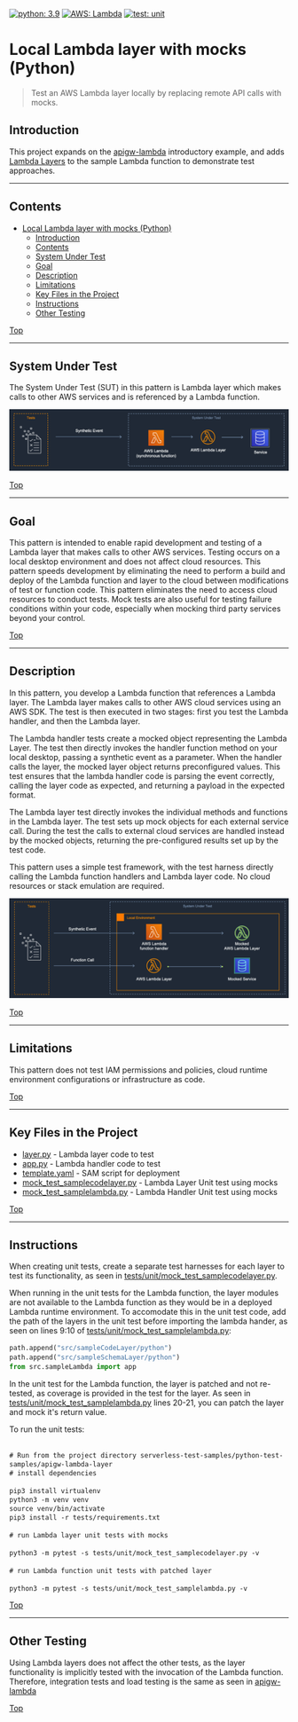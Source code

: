 [![python: 3.9](https://img.shields.io/badge/Python-3.9-green)](https://img.shields.io/badge/Python-3.9-green)
[![AWS: Lambda](https://img.shields.io/badge/AWS-Lambda-blueviolet)](https://img.shields.io/badge/AWS-Lambda-blueviolet)
[![test: unit](https://img.shields.io/badge/Test-Unit-blue)](https://img.shields.io/badge/Test-Unit-blue)

# Local Lambda layer with mocks (Python)

> Test an AWS Lambda layer locally by replacing remote API calls with mocks.  

## Introduction

This project expands on the [apigw-lambda](../apigw-lambda/README.md) introductory example, and adds [Lambda Layers](https://docs.aws.amazon.com/lambda/latest/dg/invocation-layers.html) to the sample Lambda function to demonstrate test approaches.

---

## Contents
- [Local Lambda layer with mocks (Python)](#local-lambda-layer-with-mocks-python)
  - [Introduction](#introduction)
  - [Contents](#contents)
  - [System Under Test](#system-under-test)
  - [Goal](#goal)
  - [Description](#description)
  - [Limitations](#limitations)
  - [Key Files in the Project](#key-files-in-the-project)
  - [Instructions](#instructions)
  - [Other Testing](#other-testing)

[Top](#contents)

---

## System Under Test

The  System Under Test (SUT) in this pattern is Lambda layer which makes calls to other AWS services and is referenced by a Lambda function.

![Lambda Layer SUT](./img/pattern_05_lambda_layer_sut.png)

[Top](#contents)

---

## Goal
This pattern is intended to enable rapid development and testing of a Lambda layer that makes calls to other AWS services. Testing occurs on a local desktop environment and does not affect cloud resources. This pattern speeds development by eliminating the need to perform a build and deploy of the Lambda function and layer to the cloud between modifications of test or function code.  This pattern eliminates the need to access cloud resources to conduct tests.  Mock tests are also useful for testing failure conditions within your code, especially when mocking third party services beyond your control.

[Top](#contents)

---

## Description
In this pattern, you develop a Lambda function that references a Lambda layer. The Lambda layer makes calls to other AWS cloud services using an AWS SDK. The test is then executed in two stages: first you test the Lambda handler, and then the Lambda layer.

The Lambda handler tests create a mocked object representing the Lambda Layer. The test then directly invokes the handler function method on your local desktop, passing a synthetic event as a parameter. When the handler calls the layer, the mocked layer object returns preconfigured values. This test ensures that the lambda handler code is parsing the event correctly, calling the layer code as expected, and returning a payload in the expected format.

The Lambda layer test directly invokes the individual methods and functions in the Lambda layer. The test sets up mock objects for each external service call. During the test the calls to external cloud services are handled instead by the mocked objects, returning the pre-configured results set up by the test code. 

This pattern uses a simple test framework, with the test harness directly calling the Lambda function handlers and Lambda layer code.  No cloud resources or stack emulation are required.

![Lambda Layer SUT](./img/pattern_05_lambda_layer_test.jpg)

[Top](#contents)

---

## Limitations
This pattern does not test IAM permissions and policies, cloud runtime environment configurations or infrastructure as code.

[Top](#contents)

---

## Key Files in the Project
  - [layer.py](src/sampleCodeLayer/python/layer.py) - Lambda layer code to test
  - [app.py](src/sampleLambda/app.py) - Lambda handler code to test
  - [template.yaml](template.yaml) - SAM script for deployment
  - [mock_test_samplecodelayer.py](tests/unit/mock_test_samplecodelayer.py) - Lambda Layer Unit test using mocks
  - [mock_test_samplelambda.py](tests/unit/mock_test_samplecodelayer.py) - Lambda Handler Unit test using mocks

[Top](#contents)

---

## Instructions

When creating unit tests, create a separate test harnesses for each layer to test its functionality, as seen in [tests/unit/mock_test_samplecodelayer.py](tests/unit/mock_test_samplecodelayer.py).  

When running in the unit tests for the Lambda function, the layer modules are not available to the Lambda function as they would be in a deployed Lambda runtime environment.  To accomodate this in the unit test code, add the path of the layers in the unit test before importing the lambda hander, as seen on lines 9:10 of [tests/unit/mock_test_samplelambda.py](tests/unit/mock_test_samplelambda.py#L9-L10):

```python
path.append("src/sampleCodeLayer/python")
path.append("src/sampleSchemaLayer/python")
from src.sampleLambda import app
```

In the unit test for the Lambda function, the layer is patched and not re-tested, as coverage is provided in the test for the layer.  As seen in [tests/unit/mock_test_samplelambda.py](tests/unit/mock_test_samplelambda.py#L20-L21) lines 20-21, you can patch the layer and mock it's return value.

To run the unit tests:

```shell

# Run from the project directory serverless-test-samples/python-test-samples/apigw-lambda-layer
# install dependencies

pip3 install virtualenv
python3 -m venv venv
source venv/bin/activate
pip3 install -r tests/requirements.txt

# run Lambda layer unit tests with mocks

python3 -m pytest -s tests/unit/mock_test_samplecodelayer.py -v

# run Lambda function unit tests with patched layer

python3 -m pytest -s tests/unit/mock_test_samplelambda.py -v
```

[Top](#contents)

---

## Other Testing

Using Lambda layers does not affect the other tests, as the layer functionality is implicitly tested with the invocation of the Lambda function. 
Therefore, integration tests and load testing is the same as seen in [apigw-lambda](../apigw-lambda)

[Top](#contents)
